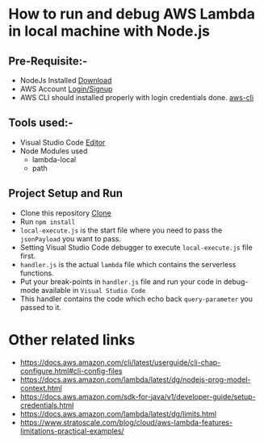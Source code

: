 # How to run and debug AWS Lambda in local machine with Node.js

## Pre-Requisite:-
- NodeJs Installed [Download](https://nodejs.org)
- AWS Account [Login/Signup](https://aws.amazon.com/)
- AWS CLI should installed properly with login credentials done. [aws-cli](https://aws.amazon.com/cli/)

## Tools used:-
- Visual Studio Code [Editor](https://code.visualstudio.com/)
- Node Modules used
  - lambda-local
  - path

## Project Setup and Run
- Clone this repository [Clone](https://github.com/kashishgupta1990/aws-lambda-local-setup)
- Run `npm install`
- `local-execute.js` is the start file where you need to pass the `jsonPayload` you want to pass.
- Setting Visual Studio Code debugger to execute `local-execute.js` file first.
- `handler.js` is the actual `lambda` file which contains the serverless functions.
- Put your break-points in `handler.js` file and run your code in debug-mode available in `Visual Studio Code`
- This handler contains the code which echo back `query-parameter` you passed to it.

# Other related links
- https://docs.aws.amazon.com/cli/latest/userguide/cli-chap-configure.html#cli-config-files
- https://docs.aws.amazon.com/lambda/latest/dg/nodejs-prog-model-context.html
- https://docs.aws.amazon.com/sdk-for-java/v1/developer-guide/setup-credentials.html
- https://docs.aws.amazon.com/lambda/latest/dg/limits.html
- https://www.stratoscale.com/blog/cloud/aws-lambda-features-limitations-practical-examples/